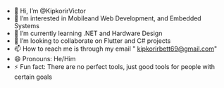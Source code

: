 - 👋 Hi, I’m @KipkorirVictor
- 👀 I’m interested in Mobileand Web Development, and Embedded Systems
- 🌱 I’m currently learning .NET and Hardware Design
- 💞️ I’m looking to collaborate on Flutter and C# projects
- 📫 How to reach me is through my email " kipkorirbett69@gmail.com"
- 😄 Pronouns: He/Him
- ⚡ Fun fact: There are no perfect tools, just good tools for people with certain goals

<!---
KipkorirVictor/KipkorirVictor is a ✨ special ✨ repository because its `README.md` (this file) appears on your GitHub profile.
You can click the Preview link to take a look at your changes.
--->
